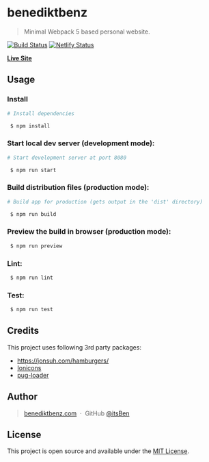 # benediktbenz

> Minimal Webpack 5 based personal website.

[![Build Status](https://travis-ci.com/itsBen/benediktbenz.svg?branch=main)](https://travis-ci.com/github/itsBen/benediktbenz)
[![Netlify Status](https://api.netlify.com/api/v1/badges/2a89a8dd-e6eb-494b-b685-58cc6cd7e837/deploy-status)](https://app.netlify.com/sites/stupefied-darwin-cd96c2/deploys)

[**Live Site**](https://benediktbenz.com)

## Usage


### Install
```bash
# Install dependencies

 $ npm install
```

### Start local dev server (development mode):
```bash
# Start development server at port 8080

 $ npm run start
```

### Build distribution files (production mode):
```bash
# Build app for production (gets output in the 'dist' directory)

 $ npm run build
```

### Preview the build in browser (production mode):
```bash
 $ npm run preview
```

### Lint:
```bash
 $ npm run lint
```

### Test:
```bash
 $ npm run test
```


## Credits

This project uses following 3rd party packages:

- https://jonsuh.com/hamburgers/
- <a href="https://ionicons.com/" target="_blank">Ionicons</a>
- <a href="https://github.com/webdiscus/pug-plugin" target="_blank">pug-loader</a>



## Author

> [benediktbenz.com](https://www.benediktbenz.com) &nbsp;&middot;&nbsp;
> GitHub [@itsBen](https://github.com/itsben)


## License

This project is open source and available under the [MIT License](https://github.com/itsBen/benediktbenz/blob/master/LICENCE.md).
